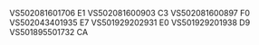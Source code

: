 VS502081601706	E1
VS502081600903	C3
VS502081600897	F0
VS502043401935	E7
VS501929202931	E0
VS501929201938	D9
VS501895501732	CA
